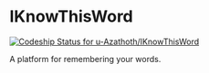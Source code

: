 # IKnowThisWord

[![Codeship Status for u-Azathoth/IKnowThisWord](https://app.codeship.com/projects/0aec55c0-f8a3-0137-dc16-3e18e3f2e8d4/status?branch=develop)](https://app.codeship.com/projects/376829)

A platform for remembering your words.

